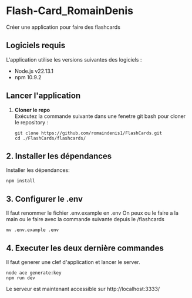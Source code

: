 # Flash-Card_RomainDenis

Créer une application pour faire des flashcards

## **Logiciels requis**

L'application utilise les versions suivantes des logiciels :

- Node.js v22.13.1
- npm 10.9.2

## **Lancer l'application**

1. **Cloner le repo**  
   Exécutez la commande suivante dans une fenetre git bash pour cloner le repository :
   ```
   git clone https://github.com/romaindenis1/FlashCards.git
   cd ./FlashCards/flashcards/
   ```

## 2. Installer les dépendances

Installer les dépendances:

```
npm install
```

## 3. Configurer le .env

Il faut renommer le fichier .env.example en .env
On peux ou le faire a la main ou le faire avec la commande suivante depuis le /flashcards

```
mv .env.example .env
```

## 4. Executer les deux dernière commandes

Il faut generer une clef d'application et lancer le server.

```
node ace generate:key
npm run dev
```

Le serveur est maintenant accessible sur http://localhost:3333/
